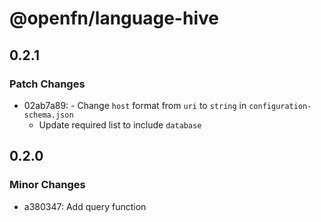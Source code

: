 # @openfn/language-hive

## 0.2.1

### Patch Changes

- 02ab7a89: - Change `host` format from `uri` to `string` in
  `configuration-schema.json`
  - Update required list to include `database`

## 0.2.0

### Minor Changes

- a380347: Add query function
